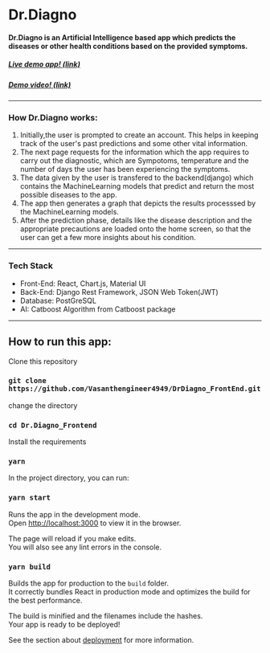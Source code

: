 # Dr.Diagno
#### Dr.Diagno is an Artificial Intelligence based app which predicts the diseases or other health conditions based on the provided symptoms.

##### [Live demo app! (link)](https://dr-diagno.vercel.app/)
##### [Demo video! (link)](https://www.youtube.com/watch?v=sPlcFLZ2Hq8)
---
### How Dr.Diagno works:
1. Initially,the user is prompted to create an account. This helps in keeping track of the user's past predictions and some other vital information.
2. The next page requests for the information which the app requires to carry out the diagnostic, which are Sympotoms, temperature and the number of days the user has been experiencing the symptoms.
3. The data given by the user is transfered to the backend(django) which contains the MachineLearning models that predict and return the most possible diseases to the app.
4. The app then generates a graph that depicts the results processsed by the MachineLearning models.
5. After the prediction phase, details like the disease description and the appropriate precautions are loaded onto the home screen, so that the user can get a few more insights about his condition.

---

### Tech Stack
* Front-End: React, Chart.js, Material UI
* Back-End: Django Rest Framework, JSON Web Token(JWT)
* Database: PostGreSQL
* AI: Catboost Algorithm from Catboost package

---
## How to run this app:
Clone this repository
### `git clone https://github.com/Vasanthengineer4949/DrDiagno_FrontEnd.git`

change the directory
### `cd Dr.Diagno_Frontend`

Install the requirements
### `yarn`




In the project directory, you can run:

### `yarn start`

Runs the app in the development mode.\
Open [http://localhost:3000](http://localhost:3000) to view it in the browser.

The page will reload if you make edits.\
You will also see any lint errors in the console.



### `yarn build`

Builds the app for production to the `build` folder.\
It correctly bundles React in production mode and optimizes the build for the best performance.

The build is minified and the filenames include the hashes.\
Your app is ready to be deployed!

See the section about [deployment](https://facebook.github.io/create-react-app/docs/deployment) for more information.

